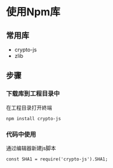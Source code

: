 # 使用Npm库

## 常用库
* crypto-js
* zlib

## 步骤

### 下载库到工程目录中
在工程目录打开終端
~~~
npm install crypto-js
~~~

### 代码中使用
通过编辑器新建js脚本
~~~
const SHA1 = require('crypto-js').SHA1;

~~~



